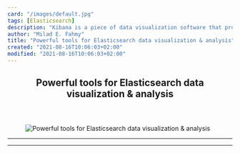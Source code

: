 ```yaml
---
card: "/images/default.jpg"
tags: [Elasticsearch]
description: "Kibana is a piece of data visualization software that provide"
author: "Milad E. Fahmy"
title: "Powerful tools for Elasticsearch data visualization & analysis"
created: "2021-08-16T10:06:03+02:00"
modified: "2021-08-16T10:06:03+02:00"
---
```

<div class="site-wrapper">
<main id="site-main" class="site-main outer">
<div class="inner">
<article class="post-full post tag-elasticsearch tag-big-data tag-data-analytics tag-data-visualization tag-data-science tag-developer-tools tag-nosql tag-web-development ">
<header class="post-full-header">
<h1 class="post-full-title">Powerful tools for Elasticsearch data visualization &amp; analysis</h1>
</header>
<figure class="post-full-image">
<picture>
<source media="(max-width: 700px)" sizes="1px" srcset="data:image/gif;base64,R0lGODlhAQABAIAAAAAAAP///yH5BAEAAAAALAAAAAABAAEAAAIBRAA7 1w">
<source media="(min-width: 701px)" sizes="(max-width: 800px) 400px,
(max-width: 1170px) 700px,
1400px" srcset="/news/content/images/size/w300/2019/08/Copy-of-designing-a-scandinavian-style-home--1--1.png 300w,
/news/content/images/size/w600/2019/08/Copy-of-designing-a-scandinavian-style-home--1--1.png 600w,
/news/content/images/size/w1000/2019/08/Copy-of-designing-a-scandinavian-style-home--1--1.png 1000w,
/news/content/images/size/w2000/2019/08/Copy-of-designing-a-scandinavian-style-home--1--1.png 2000w">
<img onerror="this.style.display='none'" src="/news/content/images/size/w2000/2019/08/Copy-of-designing-a-scandinavian-style-home--1--1.png" alt="Powerful tools for Elasticsearch data visualization &amp; analysis">
</picture>
</figure>
<section class="post-full-content">
<div class="post-content">
</div>
<hr>
<hr>
</section>
</article>
</div>
</main>
</div>
<!-- Google Tag Manager (noscript) -->
<!-- End Google Tag Manager (noscript) -->
